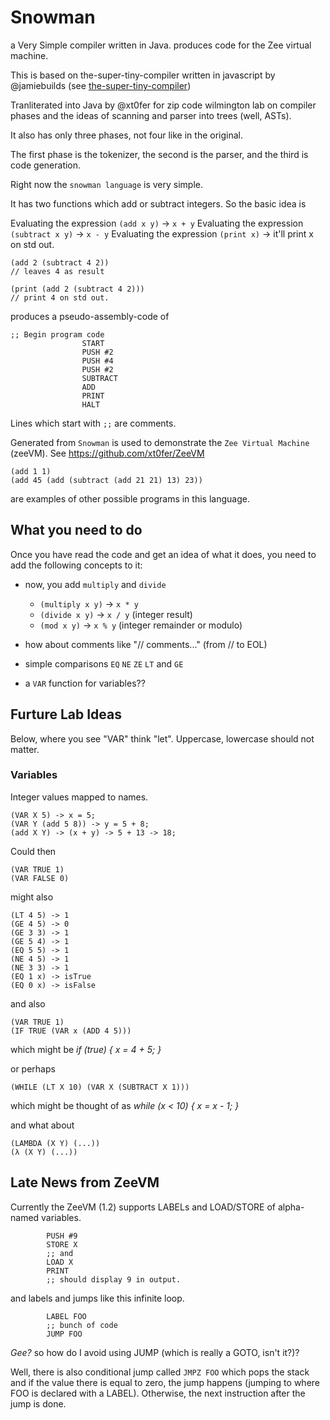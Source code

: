 # Snowman
a Very Simple compiler written in Java. produces code for the Zee virtual machine.

This is based on the-super-tiny-compiler written in javascript by @jamiebuilds (see [the-super-tiny-compiler](https://github.com/jamiebuilds/the-super-tiny-compiler))

Tranliterated into Java by @xt0fer for zip code wilmington lab on compiler phases and the ideas of scanning and parser into trees (well, ASTs).

It also has only three phases, not four like in the original. 

The first phase is the tokenizer, the second is the parser, and the  third is code generation.

Right now the `snowman language` is very simple.

It has two functions which add or subtract integers.
So the basic idea is 

Evaluating the expression `(add x y)` -> `x + y` 
Evaluating the expression `(subtract x y)` -> `x - y` 
Evaluating the expression `(print x)` -> it'll print x on std out. 



```
(add 2 (subtract 4 2)) 
// leaves 4 as result
```

```
(print (add 2 (subtract 4 2)))
// print 4 on std out.
```

produces a pseudo-assembly-code of 

```
;; Begin program code
                START
                PUSH #2
                PUSH #4
                PUSH #2
                SUBTRACT
                ADD
                PRINT
                HALT
```

Lines which start with `;;` are comments.

Generated from `Snowman` is used to demonstrate the `Zee Virtual Machine` (zeeVM). See https://github.com/xt0fer/ZeeVM


```
(add 1 1)
(add 45 (add (subtract (add 21 21) 13) 23))
```

are examples of other possible programs in this language.

## What you need to do

Once you have read the code and get an idea of what it does, you need to add the following concepts to it:

- now, you add `multiply` and `divide`
  - `(multiply x y)` -> `x * y`
  - `(divide x y)` -> `x / y` (integer result)
  - `(mod x y)` -> `x % y` (integer remainder or modulo)
- how about comments like "// comments..." (from // to EOL)

- simple comparisons `EQ` `NE` `ZE` `LT` and `GE`
- a `VAR` function for variables??

## Furture Lab Ideas

Below, where you see "VAR" think "let". Uppercase, lowercase should not matter.

### Variables
Integer values mapped to names.
```
(VAR X 5) -> x = 5;
(VAR Y (add 5 8)) -> y = 5 + 8;
(add X Y) -> (x + y) -> 5 + 13 -> 18;
```

Could then
```
(VAR TRUE 1)
(VAR FALSE 0)
```

might also 

```
(LT 4 5) -> 1
(GE 4 5) -> 0
(GE 3 3) -> 1
(GE 5 4) -> 1
(EQ 5 5) -> 1
(NE 4 5) -> 1
(NE 3 3) -> 1
(EQ 1 x) -> isTrue
(EQ 0 x) -> isFalse
```

and also
```
(VAR TRUE 1)
(IF TRUE (VAR x (ADD 4 5)))
```
which might be
*if (true) { x = 4 + 5; }*

or perhaps 
```
(WHILE (LT X 10) (VAR X (SUBTRACT X 1)))
```
which might be thought of as
*while (x < 10) { x = x - 1; }*

and what about 

```
(LAMBDA (X Y) (...))
(λ (X Y) (...))

```

## Late News from ZeeVM

Currently the ZeeVM (1.2) supports LABELs and LOAD/STORE of alpha-named variables.

```
        PUSH #9
        STORE X
        ;; and
        LOAD X
        PRINT
        ;; should display 9 in output.
```

and labels and jumps like this infinite loop.

```
        LABEL FOO
        ;; bunch of code
        JUMP FOO
```

*Gee?* so how do I avoid using JUMP (which is really a GOTO, isn't it?)?

Well, there is also conditional jump called `JMPZ FOO` which pops the stack and if the value there is equal to zero, the jump happens (jumping to where FOO is declared with a LABEL). Otherwise, the next instruction after the jump is done.

